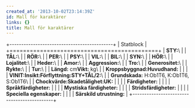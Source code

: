 ```yaml
---
created_at: '2013-10-02T23:14:39Z'
id: Mall för karaktärer
links: {}
title: Mall för karaktärer
---
```


+--------------------------------------------+
| Statblock                                  |
+============================================+
| **STY:**\                                  |
| **TÅL:**\                                  |
| **RÖR:**\                                  |
| **PER:**\                                  |
| **PSY:**\                                  |
| **VIL:**\                                  |
| **BIL:**\                                  |
| **SYN:**\                                  |
| **HÖR:**\                                  |
| **Lojalitet:**\                            |
| **Heder:**\                                |
| **Amor:**\                                 |
| **Aggression:**\                           |
| **Tro:**\                                  |
| **Generositet:**\                          |
| **Rykte:**\                                |
| **Tur:**\                                  |
| **Längd:** cm**Vikt:** kg\                 |
| **Kroppsbyggnad:Huvudhand:**               |
|                                            |
| **VINIT:Insikt:Förflyttning:STY+TÅL/2:**\  |
| **Grundskada:** H:Ob1T6, K:Ob1T6, S:Ob1T6\ |
| **Chockvärde:Skadetålighet:UK:**           |
|                                            |
| **Färdigheter:**                           |
|                                            |
| **Språkfärdigheter:**                      |
|                                            |
| **Mystiska färdigheter:**                  |
|                                            |
| **Stridsfärdigheter:**                     |
|                                            |
| **Speciella egenskaper:**                  |
|                                            |
| **Särskild utrustning:**                   |
+--------------------------------------------+